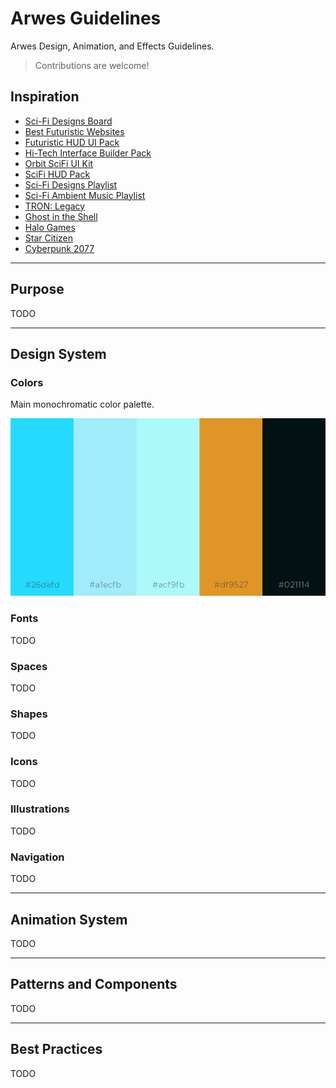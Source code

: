 # Arwes Guidelines

Arwes Design, Animation, and Effects Guidelines.

> Contributions are welcome!

## Inspiration

- [Sci-Fi Designs Board](https://co.pinterest.com/romelperez07/sci-fi-design)
- [Best Futuristic Websites](https://www.webdesign-inspiration.com/web-designs/style/futuristic)
- [Futuristic HUD UI Pack](https://videohive.net/item/hud-ui-pack-700/19326628)
- [Hi-Tech Interface Builder Pack](https://www.behance.net/gallery/19051971/Hi-Tech-Interface-Builder-Pack)
- [Orbit SciFi UI Kit](https://creativemarket.com/dannehr/163951-Orbit-SciFi-UI-Kit)
- [SciFi HUD Pack](https://videohive.net/item/hud/14206389)
- [Sci-Fi Designs Playlist](https://www.youtube.com/playlist?list=PLAIjpj9Un1BDevmUZSDrLIYxF3Cl5LspY)
- [Sci-Fi Ambient Music Playlist](https://www.youtube.com/playlist?list=PLmGEbmwqAA4IYqCuH3bHzTVVtdpG6N4IJ)
- [TRON: Legacy](http://www.imdb.com/title/tt1104001/)
- [Ghost in the Shell](http://www.imdb.com/title/tt1219827/)
- [Halo Games](https://www.halowaypoint.com/en-us/games/halo-2)
- [Star Citizen](http://robertsspaceindustries.com)
- [Cyberpunk 2077](https://www.cyberpunk.net)

-------

## Purpose

TODO

-------

## Design System

### Colors

Main monochromatic color palette.

![Color Palette](./design-system/color-palette.png)

### Fonts

TODO

### Spaces

TODO

### Shapes

TODO

### Icons

TODO

### Illustrations

TODO

### Navigation

TODO

-------

## Animation System

TODO

-------

## Patterns and Components

TODO

-------

## Best Practices

TODO
